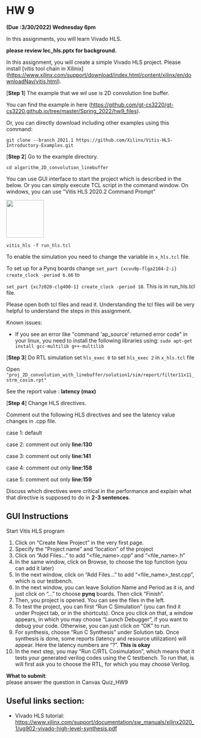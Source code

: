 # HW 9 # 

**(Due :3/30/2022) Wednesday 6pm**


In this assignments, you will learn Vivado HLS.   

**please review lec_hls.pptx for background.** 

In this assignment, you will create a simple Vivado HLS project. 
Please install [vitis tool chain in Xilinix] (https://www.xilinx.com/support/download/index.html/content/xilinx/en/downloadNav/vitis.html). 

[**Step 1**]
The example that we wil use is 2D convolution line buffer.

You can find the example in here (https://github.com/gt-cs3220/gt-cs3220.github.io/tree/master/Spring_2022/hw9_files).

Or, you can directly download including other examples using this command:

```git clone --branch 2021.1 https://github.com/Xilinx/Vitis-HLS-Introductory-Examples.git```

[**Step 2**] Go to the example directory.

```cd algorithm_2D_convolution_linebuffer```

You can use GUI interface to start the project which is described in the below. 
Or you can simply execute TCL script in the command window. 
On windows, you can use "Vitis HLS 2020.2 Command Prompt" 

 <img src="vitis_commands.png" width="100"> 

```vitis_hls -f run_hls.tcl```

To enable the simulation you need to change the variable in ```x_hls.tcl``` file. 

To set up for a Pynq boards change ```set_part {xcvu9p-flga2104-2-i}
create_clock -period 6.66``` to 

```set_part {xc7z020-clg400-1} create_clock -period 10```. This is in run_hls.tcl file.

Please open  both tcl files and read it. Understanding the tcl files will be very helpful to understand the steps in this assignment. 

Known issues:
* If you see an error like "command 'ap_source' returned error code" in your linux, you need to install the following libraries using:  ```sudo apt-get install gcc-multilib g++-multilib```


[**Step 3**]
Do RTL simulation 
set ```hls_exec 0``` to set ```hls_exec 2``` in ```x_hls.tcl``` file 

Open ```"proj_2D_convolution_with_linebuffer/solution1/sim/report/filter11x11_strm_cosim.rpt"```

See the report value  : **latency (max)** 

[**Step 4**] Change HLS directives. 

Comment out the following HLS directives and see the latency value changes in .cpp file. 

case 1: default 

case 2: comment out only **line:130** 

case 3: comment out only **line:141** 

case 4: comment out only **line:158** 

case 5: comment out only **line:159** 

Discuss which directives were critical in the performance and explain what that directive is supposed to do in **2-3 sentences**. 


## GUI Instructions

Start Vitis HLS program 
1. Click on “Create New Project” in the very first page.
2. Specify the “Project name” and “location” of the project
3. Click on “Add Files…” to add “<file_name>.cpp” and “<file_name>.h” 
4. In the same window, click on Browse, to choose the top function (you can add it later)
5. In the next window, click on “Add Files…” to add “<file_name>_test.cpp”, which is our testbench. 
6. In the next window, you can leave Solution Name and Period as it is, and just click on “…” to choose **pynq** boards. Then click “Finish”.
7. Then, you project is opened. You can see the files in the left. 
8. To test the project, you can first “Run C Simulation” (you can find it under Project tab, or in the shortcuts). Once you click on that, a window appears, in which you may choose “Launch Debugger”, if you want to debug your code. Otherwise, you can just click on “OK” to run. 
9. For synthesis, choose “Run C Synthesis” under Solution tab. Once synthesis is done, some reports (latency and resource utilization) will appear. Here the latency numbers are “?”. **This is okay**
10. In the next step, you may “Run C/RTL Cosimulation”, which means that it tests your generated verilog codes using the C testbench. To run that, is will first ask you to choose the RTL, for which you may choose Verilog.



**What to submit**:  
please answer the question in Canvas Quiz_HW9


## Useful links section: 
* Vivado HLS tutorial: https://www.xilinx.com/support/documentation/sw_manuals/xilinx2020_1/ug902-vivado-high-level-synthesis.pdf

